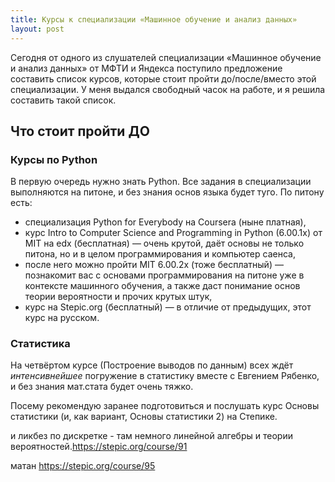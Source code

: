```yaml
---
title: Курсы к специализации «Машинное обучение и анализ данных»
layout: post
---
```


Сегодня от одного из слушателей специализации «Машинное обучение и анализ данных» от МФТИ и Яндекса поступило предложение составить список курсов, которые стоит пройти до/после/вместо этой специализации. У меня выдался свободный часок на работе, и я решила составить такой список.

## Что стоит пройти ДО

### Курсы по Python

В первую очередь нужно знать Python. Все задания в специализации выполняются на питоне, и без знания основ языка будет туго. По питону есть:

* специализация Python for Everybody на Coursera (ныне платная),
* курс Intro to Computer Science and Programming in Python (6.00.1x) от MIT на edx (бесплатная) — очень крутой, даёт основы не только питона, но и в целом программирования и компьютер саенса,
* после него можно пройти MIT 6.00.2x (тоже бесплатный) — познакомит вас с основами программирования на питоне уже в контексте машинного обучения, а также даст понимание основ теории вероятности и прочих крутых штук,
* курс на Stepic.org (бесплатный) — в отличие от предыдущих, этот курс на русском.

### Статистика

На четвёртом курсе (Построение выводов по данным) всех ждёт _интенсивнейшее_ погружение в статистику вместе с Евгением Рябенко, и без знания мат.стата будет очень тяжко.

Посему рекомендую заранее подготовиться и послушать курс Основы статистики (и, как вариант, Основы статистики 2) на Степике.

и ликбез по дискретке - там немного линейной алгебры и теории вероятностей.https://stepic.org/course/91

матан https://stepic.org/course/95